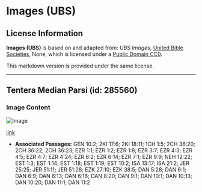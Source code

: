 # Images (UBS)

## License Information

**Images (UBS)** is based on and adapted from: _UBS Images_, [United Bible Societies](https://unitedbiblesocieties.org/), None, which is licensed under a [Public Domain CC0](https://creativecommons.org/public-domain/cc0/).

This markdown version is provided under the same license.



--------------------------------

## Tentera Median Parsi (id: 285560)

### Image Content

![Image](https://cdn.aquifer.bible/aquifer-content/resources/Media/WEB-0707_persian_median_soldiers.jpg)

[link](https://cdn.aquifer.bible/aquifer-content/resources/Media/WEB-0707_persian_median_soldiers.jpg)

* **Associated Passages:** GEN 10:2; 2KI 17:6; 2KI 18:11; 1CH 1:5; 2CH 36:20; 2CH 36:22; 2CH 36:23; EZR 1:1; EZR 1:2; EZR 1:8; EZR 3:7; EZR 4:3; EZR 4:5; EZR 4:7; EZR 4:24; EZR 6:2; EZR 6:14; EZR 7:1; EZR 9:9; NEH 12:22; EST 1:3; EST 1:14; EST 1:18; EST 1:19; EST 10:2; ISA 13:17; ISA 21:2; JER 25:25; JER 51:11; JER 51:28; EZK 27:10; EZK 38:5; DAN 5:28; DAN 6:1; DAN 6:9; DAN 6:13; DAN 6:16; DAN 8:20; DAN 9:1; DAN 10:1; DAN 10:13; DAN 10:20; DAN 11:1; DAN 11:2

